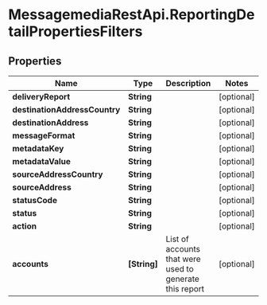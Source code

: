 # MessagemediaRestApi.ReportingDetailPropertiesFilters

## Properties
Name | Type | Description | Notes
------------ | ------------- | ------------- | -------------
**deliveryReport** | **String** |  | [optional] 
**destinationAddressCountry** | **String** |  | [optional] 
**destinationAddress** | **String** |  | [optional] 
**messageFormat** | **String** |  | [optional] 
**metadataKey** | **String** |  | [optional] 
**metadataValue** | **String** |  | [optional] 
**sourceAddressCountry** | **String** |  | [optional] 
**sourceAddress** | **String** |  | [optional] 
**statusCode** | **String** |  | [optional] 
**status** | **String** |  | [optional] 
**action** | **String** |  | [optional] 
**accounts** | **[String]** | List of accounts that were used to generate this report | [optional] 



